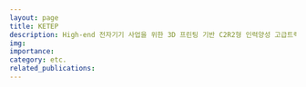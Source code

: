 ```yaml
---
layout: page
title: KETEP
description: High-end 전자기기 사업을 위한 3D 프린팅 기반 C2R2형 인력양성 고급트랙 > (2019.06. ~ 2020.06.)
img: 
importance: 
category: etc.
related_publications:
---
```


